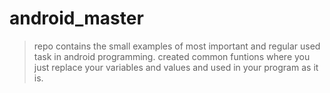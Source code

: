 # android_master

> repo contains the small examples of most important and regular used task in android programming.
> created common funtions where you just replace your variables and values and used in your program as it is.


